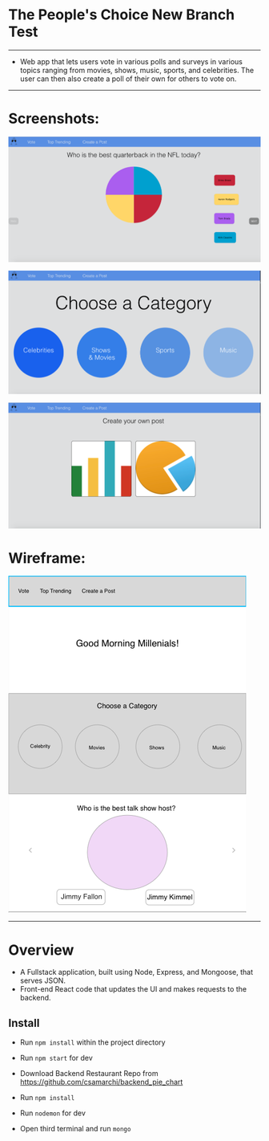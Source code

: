 # The People's Choice New Branch Test

- - - - - - - - - - - - - - - - - - - - - - - - - - - - - - - - - - - - - - - - - - - - - - - - - - - - - - - - - - - - - - -

* Web app that lets users vote in various polls and surveys in various topics ranging from movies, shows, music, sports, and celebrities. The user can then also create a poll of their own for others to vote on.  

- - - - - - - - - - - - - - - - - - - - - - - - - - - - - - - - - - - - - - - - - - - - - - - - - - - - - - - - - - - - - - -
# Screenshots:

![alt text](/public/carousel_shot.png)

![alt text](/public/category_page.png)

![alt text](/public/create_page.png)

# Wireframe:

![alt text](/public/wireframe.png)

- - - - - - - - - - - - - - - - - - - - - - - - - - - - - - - - - - - - - - - - - - - - - - - - - - - - - - - - - - - - - - -

# Overview

* A Fullstack application, built using Node, Express, and Mongoose, that serves JSON.
* Front-end React code that updates the UI and makes requests to the backend.


## Install

* Run `npm install` within the project directory
* Run `npm start` for dev

* Download Backend Restaurant Repo from https://github.com/csamarchi/backend_pie_chart
* Run `npm install`
* Run `nodemon` for dev

* Open third terminal and run `mongo`
